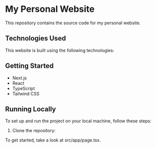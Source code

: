 # My Personal Website

This repository contains the source code for my personal website.

## Technologies Used

This website is built using the following technologies:

## Getting Started

*   Next.js
*   React
*   TypeScript
*   Tailwind CSS

## Running Locally

To set up and run the project on your local machine, follow these steps:

1.  Clone the repository:




To get started, take a look at src/app/page.tsx.
